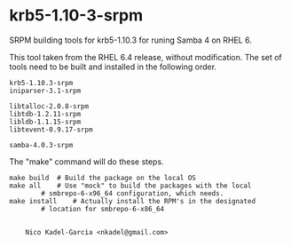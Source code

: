 krb5-1.10-3-srpm
================

SRPM building tools for krb5-1.10.3 for runing Samba 4 on RHEL 6.

This tool taken from the RHEL 6.4 release, without modification.
The set of tools need to be built and installed in the following order.

	krb5-1.10.3-srpm
	iniparser-3.1-srpm

	libtalloc-2.0.8-srpm
	libtdb-1.2.11-srpm
	libldb-1.1.15-srpm
	libtevent-0.9.17-srpm

	samba-4.0.3-srpm

The "make" command will do these steps.

	make build	# Build the package on the local OS
	make all	# Use "mock" to build the packages with the local
			# smbrepo-6-x96_64 configuration, which needs.
	make install	# Actually install the RPM's in the designated
			# location for smbrepo-6-x86_64


		Nico Kadel-Garcia <nkadel@gmail.com>